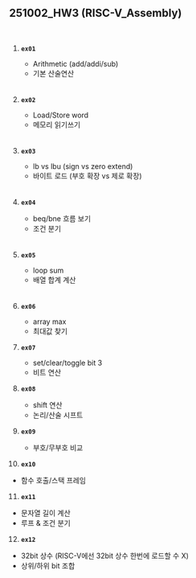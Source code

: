 ## 251002_HW3 (RISC-V_Assembly)
<br/>

1. **`ex01`**
   - Arithmetic (add/addi/sub)
   - 기본 산술연산<br/>
     ㅤㅤ
2. **`ex02`**
   - Load/Store word
   - 메모리 읽기쓰기<br/>
     ㅤㅤ
3. **`ex03`**
   - lb vs lbu (sign vs zero extend)
   - 바이트 로드 (부호 확장 vs 제로 확장)<br/>
     ㅤㅤ
4. **`ex04`**
   - beq/bne 흐름 보기
   - 조건 분기<br/>
     ㅤㅤ
5. **`ex05`**
   - loop sum
   - 배열 합계 계산<br/>
     ㅤㅤ
6. **`ex06`**
   - array max
   - 최대값 찾기<br/>

7. **`ex07`**
   - set/clear/toggle bit 3
   - 비트 연산<br/>

8. **`ex08`**
   - shift 연산
   - 논리/산술 시프트<br/>

9. **`ex09`**
   - 부호/무부호 비교<br/>

10. **`ex10`**
   - 함수 호출/스택 프레임<br/>

11. **`ex11`**
   - 문자열 길이 계산
   - 루프 & 조건 분기<br/>

12. **`ex12`**
   - 32bit 상수 (RISC-V에선 32bit 상수 한번에 로드할 수 X)
   - 상위/하위 bit 조합<br/>